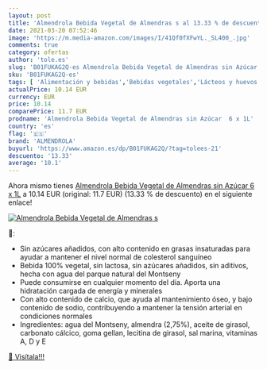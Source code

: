 ```yaml
---
layout: post
title: 'Almendrola Bebida Vegetal de Almendras s al 13.33 % de descuento'
date: 2021-03-20 07:52:46
image: 'https://m.media-amazon.com/images/I/41Qf0fXFwYL._SL400_.jpg'
comments: true
category: ofertas
author: 'tole.es'
slug: 'B01FUKAG2Q-es Almendrola Bebida Vegetal de Almendras sin Azúcar 6 x 1L'
sku: 'B01FUKAG2Q-es'
tags: [ 'Alimentación y bebidas','Bebidas vegetales','Lácteos y huevos','almendrola','azúcar', ]
actualPrice: 10.14 EUR
currency: EUR
price: 10.14
comparePrice: 11.7 EUR
prodname: 'Almendrola Bebida Vegetal de Almendras sin Azúcar  6 x 1L'
country: 'es'
flag: '🇪🇸'
brand: 'ALMENDROLA'
buyurl: 'https://www.amazon.es/dp/B01FUKAG2Q/?tag=tolees-21'
descuento: '13.33'
average: '10.1'
---
```


Ahora mismo tienes [Almendrola Bebida Vegetal de Almendras sin Azúcar  6 x 1L](https://www.amazon.es/dp/B01FUKAG2Q/?tag=tolees-21) a 10.14 EUR (original: 11.7 EUR) (13.33 %  de descuento) en el siguiente enlace!

[![Almendrola Bebida Vegetal de Almendras s](https://m.media-amazon.com/images/I/41Qf0fXFwYL._SL400_.jpg)](https://www.amazon.es/dp/B01FUKAG2Q/?tag=tolees-21)

🔎:

- Sin azúcares añadidos, con alto contenido en grasas insaturadas para ayudar a mantener el nivel normal de colesterol sanguíneo
- Bebida 100% vegetal, sin lactosa, sin azúcares añadidos, sin aditivos, hecha con agua del parque natural del Montseny
- Puede consumirse en cualquier momento del día. Aporta una hidratación cargada de energía y minerales
- Con alto contenido de calcio, que ayuda al mantenimiento óseo, y bajo contenido de sodio, contribuyendo a mantener la tensión arterial en condiciones normales
- Ingredientes: agua del Montseny, almendra (2,75%), aceite de girasol, carbonato cálcico, goma gellan, lecitina de girasol, sal marina, vitaminas A, D y E

[🛒 Visítala!!!](https://www.amazon.es/dp/B01FUKAG2Q/?tag=tolees-21)
